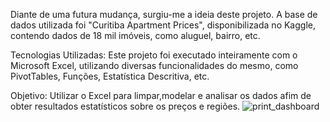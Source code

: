 Diante de uma futura mudança, surgiu-me a ideia deste projeto. A base de dados utilizada foi "Curitiba Apartment Prices", disponibilizada no Kaggle, contendo dados de 18 mil imóveis, como aluguel, bairro, etc.

Tecnologias Utilizadas: Este projeto foi executado inteiramente com o Microsoft Excel, utilizando diversas funcionalidades do mesmo, como PivotTables, Funções, Estatística Descritiva, etc.

Objetivo: Utilizar o Excel para limpar,modelar e analisar os dados afim de obter resultados estatísticos sobre os preços e regiões.
![print_dashboard](https://github.com/lorenzomoreira12/Excel_Projects/assets/155455706/bf39912a-e591-4fad-ad8c-5e9305ee35c3)
